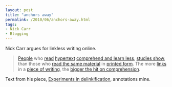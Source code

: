 ```yaml
---
layout: post
title: "anchors away"
permalink: /2010/06/anchors-away.html
tags:
- Nick Carr
- Blogging
---
```


Nick Carr argues for linkless writing online.

> [People](http://www.people.com/) who [read](http://www.amazon.com/) [hypertext](http://www.w3.org/WhatIs.html) [comprehend and learn less](http://www.literacy.uconn.edu/compre.htm), [studies show](http://www.sciencedirect.com/science?_ob=ArticleURL&_udi=B6VDC-4H74M34-1&_user=10&_coverDate=05/31/2007&_rdoc=1&_fmt=high&_orig=search&_sort=d&_docanchor=&view=c&_searchStrId=1355493816&_rerunOrigin=google&_acct=C000050221&_version=1&_urlVersion=0&_userid=10&md5=162bbc711514175101a1b96f9f5b316c), than those who [read the same material](http://www.instapaper.com/) in [printed form](http://www.flickr.com/photos/mja/3219879313/). The more [links](http://www.links.net) in a [piece of writing](http://www.blogs.com/), the [bigger the hit on comprehension](http://www.suck.com/).

Text from his piece, [Experiments in delinkification](http://www.roughtype.com/archives/2010/05/experiments_in.php), annotations mine.
